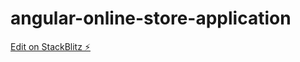 # angular-online-store-application

[Edit on StackBlitz ⚡️](https://stackblitz.com/edit/angular-online-store-application)